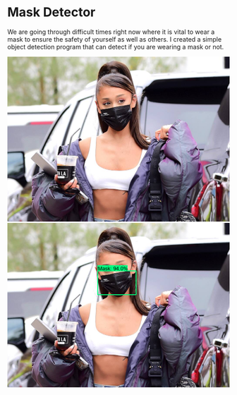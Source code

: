 # Mask Detector
We are going through difficult times right now where it is vital to wear a mask to ensure the safety of yourself as well as others. I created a simple object detection program that can detect if you are wearing a mask or not.

<p float="left">
  <img src="Tensorflow/workspace/images/check/test_case_two.jpg"/>
  <img src="Tensorflow/workspace/images/check/results/two.png" /> 
</p>